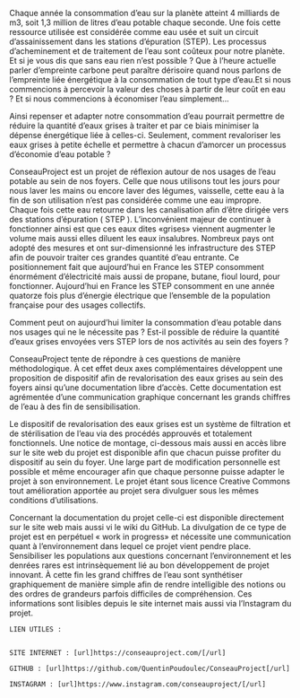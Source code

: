 Chaque année la consommation d’eau sur la planète atteint 4 milliards de m3, soit 1,3 million de litres d’eau potable chaque seconde. 
Une fois cette ressource utilisée est considérée comme eau usée et suit un circuit d’assainissement dans les stations d’épuration (STEP). 
Les processus d’acheminement et de traitement de l’eau sont coûteux pour notre planète. Et si je vous dis que sans eau rien n’est possible ?
Que à l’heure actuelle parler d’empreinte carbone peut paraître dérisoire quand nous parlons de l’empreinte liée énergétique à la consommation 
de tout type d’eau.Et si nous commencions à percevoir la valeur des choses à partir de leur coût en eau ? Et si nous commencions à économiser 
l’eau simplement...

Ainsi repenser et adapter notre consommation d’eau pourrait permettre de réduire la quantité d’eaux grises à traiter et par ce biais minimiser 
la dépense énergétique liée à celles-ci. Seulement, comment revaloriser les eaux grises à petite échelle et permettre à chacun d’amorcer un processus 
d’économie d’eau potable ?

ConseauProject est un projet de réflexion autour de nos usages de l’eau potable au sein de nos foyers. Celle que nous utilisons tout les jours pour 
nous laver les mains ou encore laver des légumes, vaisselle, cette eau à la fin de son utilisation n’est pas considérée comme une eau impropre. 
Chaque fois cette eau retourne dans les canalisation afin d’être dirigée vers des stations d’épuration ( STEP ). L’inconvénient majeur de continuer à 
fonctionner ainsi est que ces eaux dites «grises» viennent augmenter le volume mais aussi elles diluent les eaux insalubres. Nombreux pays ont adopté 
des mesures et ont sur-dimensionné les infrastructure des STEP afin de pouvoir traiter ces grandes quantité d’eau entrante. Ce positionnement fait que
aujourd’hui en France les STEP consomment énormément d’électricité mais aussi de propane, butane, fioul lourd, pour fonctionner. Aujourd’hui en France
les STEP consomment en une année quatorze fois plus d’énergie électrique que l’ensemble de la population française pour des usages collectifs. 

Comment peut on aujourd’hui limiter la consommation d’eau potable dans nos usages qui ne le nécessite pas ? Est-il possible de réduire la quantité 
d’eaux grises envoyées vers STEP lors de nos activités au sein des foyers ?

ConseauProject tente de répondre à ces questions de manière méthodologique. À cet effet deux axes complémentaires développent une proposition de 
dispositif afin de revalorisation des eaux grises au sein des foyers ainsi qu’une documentation libre d’accès. Cette documentation est  agrémentée 
d’une communication graphique concernant les grands chiffres de l’eau à des fin de sensibilisation. 

Le dispositif de revalorisation des eaux grises est un système de filtration et de stérilisation de l’eau via des procédés approuvés et totalement fonctionnels. 
Une notice de montage, ci-dessous mais aussi en accès libre sur le site web du projet est disponible afin que chacun puisse profiter du dispositif au sein du foyer. 
Une large part de modification personnelle est possible et même encourager afin que chaque personne puisse adapter le projet à son environnement. Le projet étant 
sous licence Creative Commons tout amélioration apportée au projet sera divulguer sous les mêmes conditions d’utilisations.

Concernant la documentation du projet celle-ci est disponible directement sur le site web mais aussi vi le wiki du GitHub. La divulgation de ce type de projet 
est en perpétuel « work in progress» et nécessite une communication quant à l’environnement dans lequel ce projet vient pendre place. Sensibiliser les populations 
aux questions concernant l’environnement et les denrées rares est intrinsèquement lié au bon développement de projet innovant. À cette fin les grand chiffres de 
l’eau sont synthétiser graphiquement de manière simple afin de rendre intelligible des notions ou des ordres de grandeurs parfois difficiles de compréhension. 
Ces informations sont lisibles depuis le site internet mais aussi via l’Instagram du projet.

	LIEN UTILES :
	
	
	SITE INTERNET :	[url]https://conseauproject.com/[/url]

	GITHUB : [url]https://github.com/QuentinPoudoulec/ConseauProject[/url]

	INSTAGRAM : [url]https://www.instagram.com/conseauproject/[/url]